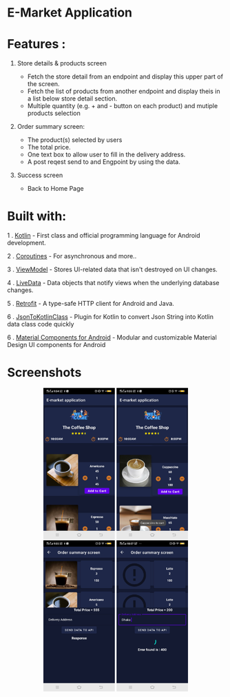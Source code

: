 # **E-Market Application**

#  Features :
1. Store details & products screen
 
      - Fetch the store detail from an endpoint and display this upper part of the screen.
      - Fetch the list of products from another endpoint and display theis in a list below store detail section.
      - Multiple quantity (e.g. + and - button on each product) and mutiple products selection


2. Order summary screen:

     - The product(s) selected by users
     - The total price.
     - One text box to allow user to fill in the delivery address.
     - A post reqest send to and Engpoint by using the data.

3. Success screen

   - Back to Home Page


# Built with:
1 . [Kotlin](https://kotlinlang.org/) - First class and official programming language for Android development.

2 . [Coroutines](https://kotlinlang.org/docs/coroutines-overview.html) - For asynchronous and more..

3 . [ViewModel](https://developer.android.com/topic/libraries/architecture/viewmodel) - Stores UI-related data that isn't destroyed on UI changes.

4 . [LiveData](https://developer.android.com/topic/libraries/architecture/livedata) - Data objects that notify views when the underlying database changes.

5 . [Retrofit](https://square.github.io/retrofit/) - A type-safe HTTP client for Android and Java.

6 . [JsonToKotlinClass](https://plugins.jetbrains.com/plugin/9960-json-to-kotlin-class-jsontokotlinclass-) - Plugin for Kotlin to convert Json String into Kotlin data class code quickly

6 . [Material Components for Android](https://github.com/material-components/material-components-android) - Modular and customizable Material Design UI components for Android



# Screenshots
<p align="center" width="100%">
    <img width="33%" src="https://github.com/Amit-guha/EShop/blob/master/app/src/main/assets/Homepage.jpg"> 
    <img width="33%" src="https://github.com/Amit-guha/EShop/blob/master/app/src/main/assets/AddtoCart.jpg"> 
    <img width="33%" src="https://github.com/Amit-guha/EShop/blob/master/app/src/main/assets/OrderSummaryScreen.jpg"> 
  <img width="33%" src="https://github.com/Amit-guha/EShop/blob/master/app/src/main/assets/Error.jpg">
</p>
